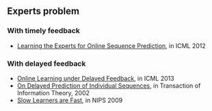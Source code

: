 ## Experts problem

### With timely feedback
- [Learning the Experts for Online Sequence Prediction](http://icml.cc/2012/papers/471.pdf), in ICML 2012

### With delayed feedback
- [Online Learning under Delayed Feedback](http://jmlr.org/proceedings/papers/v28/joulani13.pdf), in ICML 2013
- [On Delayed Prediction of Individual Sequences](http://ieeexplore.ieee.org/stamp/stamp.jsp?arnumber=1013136), in Transaction of Information Theory, 2002
- [Slow Learners are Fast](http://alex.smola.org/papers/2009/LanSmoZin09.pdf), in NIPS 2009
